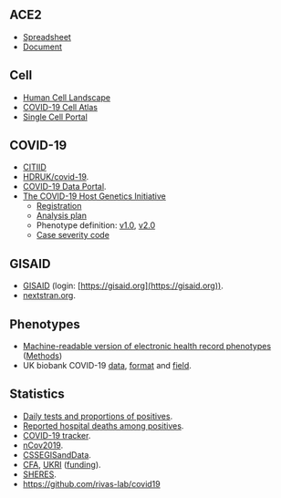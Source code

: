 ## ACE2
* [Spreadsheet](https://docs.google.com/spreadsheets/d/1oaw0GBYiIajYsnYhhhBTJ4GGlcJ_xffkvGo-miPAmpM/edit#gid=0)
* [Document](https://docs.google.com/document/d/1exi7QZxc17e2pn1IT3zPjg4N2rqcZ-26DUMxrKmbges/edit)

## Cell
* [Human Cell Landscape](https://db.cngb.org/HCL/)
* [COVID-19 Cell Atlas](https://www.covid19cellatlas.org/)
* [Single Cell Portal](https://singlecell.broadinstitute.org/single_cell)

## COVID-19
* [CITIID](https://covid19.medschl.cam.ac.uk/)
* [HDRUK/covid-19](https://github.com/HDRUK/covid-19).
* [COVID-19 Data Portal](https://www.covid19dataportal.org/).
* [The COVID-19 Host Genetics Initiative](https://covid19hg.netlify.com/)
  * [Registration](https://www.covid19hg.org/register/)
  * [Analysis plan](https://tinyurl.com/yalt3n28)
  * Phenotype definition: [v1.0](https://tinyurl.com/ybno3zgy), [v2.0](https://tinyurl.com/yd8hkvjk)
  * [Case severity code](https://tinyurl.com/y7nygjr3)

## GISAID
* [GISAID](https://www.gisaid.org/) (login: [https://gisaid.org](https://gisaid.org)).
* [nextstran.org](https://nextstrain.org/ncov/global).

## Phenotypes
* [Machine-readable version of electronic health record phenotypes](https://github.com/spiros/chronological-map-phenotypes) ([Methods](https://github.com/spiros/chronological-map-phenotypes/blob/master/METHODS.md))
* UK biobank COVID-19 [data](http://biobank.ndph.ox.ac.uk/ukb/exinfo.cgi?src=COVID19), [format](http://biobank.ndph.ox.ac.uk/ukb/exinfo.cgi?src=COVID19_tests) and [field](http://biobank.ctsu.ox.ac.uk/ukb/field.cgi?id=40100).

## Statistics
* [Daily tests and proportions of positives](https://pfryz.shinyapps.io/covid-19/).
* [Reported hospital deaths among positives](https://pfryz.shinyapps.io/covid-19-deaths/).
* [COVID-19 tracker](https://shiny.rstudio.com/gallery/covid19-tracker.html).
* [nCov2019](https://github.com/GuangchuangYu/nCov2019).
* [CSSEGISandData](https://github.com/CSSEGISandData).
* [CFA](https://otr.medschl.cam.ac.uk/academics-clinicians/funding/covid-funding-calls), [UKRI](https://www.ukri.org/) ([funding](https://www.ukri.org/funding/funding-opportunities/ukri-open-call-for-research-and-innovation-ideas-to-address-covid-19/)).
* [SHERES](https://www.cdc.gov/coronavirus/2019-ncov/cases-updates/spheres.html).
* https://github.com/rivas-lab/covid19


